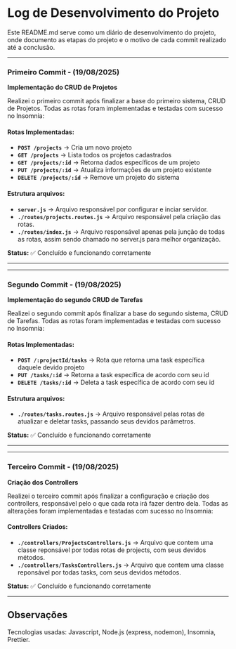 # Log de Desenvolvimento do Projeto

Este README.md serve como um diário de desenvolvimento do projeto, onde documento as etapas do projeto e o motivo de cada commit realizado até a conclusão.

---

### Primeiro Commit - (19/08/2025)
**Implementação do CRUD de Projetos**

Realizei o primeiro commit após finalizar a base do primeiro sistema, CRUD de Projetos. Todas as rotas foram implementadas e testadas com sucesso no Insomnia:

#### Rotas Implementadas:
- **`POST /projects`** → Cria um novo projeto
- **`GET /projects`** → Lista todos os projetos cadastrados
- **`GET /projects/:id`** → Retorna dados específicos de um projeto
- **`PUT /projects/:id`** → Atualiza informações de um projeto existente
- **`DELETE /projects/:id`** → Remove um projeto do sistema

#### Estrutura arquivos:
- **`server.js`** → Arquivo responsável por configurar e inciar servidor.
- **`./routes/projects.routes.js`** → Arquivo responsável pela criação das rotas.
- **`./routes/index.js`** → Arquivo responsável apenas pela junção de todas as rotas, assim sendo chamado no server.js para melhor organização.

**Status:** ✅ Concluído e funcionando corretamente

---
---

### Segundo Commit - (19/08/2025)
**Implementação do segundo CRUD de Tarefas**

Realizei o segundo commit após finalizar a base do segundo sistema, CRUD de Tarefas. Todas as rotas foram implementadas e testadas com sucesso no Insomnia:

#### Rotas Implementadas:
- **`POST /:projectId/tasks`** → Rota que retorna uma task específica daquele devido projeto
- **`PUT /tasks/:id`** → Retorna a task específica de acordo com seu id
- **`DELETE /tasks/:id`** → Deleta a task específica de acordo com seu id

#### Estrutura arquivos:
- **`./routes/tasks.routes.js`** → Arquivo responsável pelas rotas de atualizar e deletar tasks, passando seus devidos parâmetros.

**Status:** ✅ Concluído e funcionando corretamente

---
---

### Terceiro Commit - (19/08/2025)
**Criação dos Controllers**

Realizei o terceiro commit após finalizar a configuração e criação dos controllers, responsável pelo o que cada rota irá fazer dentro dela. Todas as alterações foram implementadas e testadas com sucesso no Insomnia:

#### Controllers Criados:
- **`./controllers/ProjectsControllers.js`** → Arquivo que contem uma classe reponsável por todas rotas de projects, com seus devidos métodos.
- **`./controllers/TasksControllers.js`** → Arquivo que contem uma classe reponsável por todas tasks, com seus devidos métodos.

**Status:** ✅ Concluído e funcionando corretamente

---

## Observações

Tecnologias usadas: Javascript, Node.js (express, nodemon), Insomnia,  Prettier.